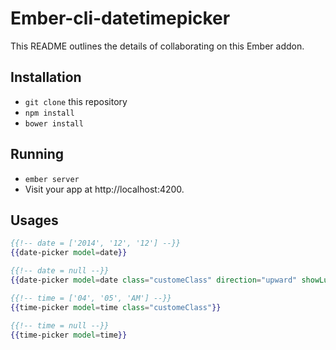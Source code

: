 # Ember-cli-datetimepicker

This README outlines the details of collaborating on this Ember addon.

## Installation

* `git clone` this repository
* `npm install`
* `bower install`

## Running

* `ember server`
* Visit your app at http://localhost:4200.

## Usages

```hbs
{{!-- date = ['2014', '12', '12'] --}}
{{date-picker model=date}}
```

```hbs
{{!-- date = null --}}
{{date-picker model=date class="customeClass" direction="upward" showLunarCalendar=true}}
```

```hbs
{{!-- time = ['04', '05', 'AM'] --}}
{{time-picker model=time class="customeClass"}}
```

```hbs
{{!-- time = null --}}
{{time-picker model=time}}
```
